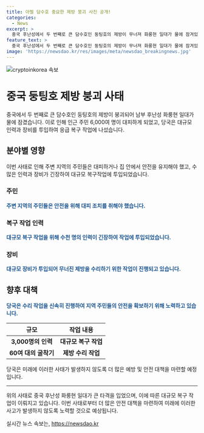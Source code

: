 ```yaml
---
title: 아찔 담수호 중요한 제방 붕괴 사진 공개!
categories:
  - News
excerpt: >
  중국 후난성에서 두 번째로 큰 담수호인 둥팅호의 제방이 무너져 화룽현 일대가 물에 잠겨있는 상황. 연이은 폭우로 인해 226m 길이의 둑 일부가 붕괴돼 인근 주민 6,000여 명이 대피했고, 당국은 3,000명의 인력과 굴착기 60여 대 등을 동원해 응급 복구공사에 나섰다. (150자)
feature_text: >
  중국 후난성에서 두 번째로 큰 담수호인 둥팅호의 제방이 무너져 화룽현 일대가 물에 잠겨있는 상황. 연이은 폭우로 인해 226m 길이의 둑 일부가 붕괴돼 인근 주민 6,000여 명이 대피했고, 당국은 3,000명의 인력과 굴착기 60여 대 등을 동원해 응급 복구공사에 나섰다. (150자)
image: 'https://newsdao.kr/res/images/meta/newsdao_breakingnews.jpg'
---
```


<p><img src="https://newsdao.kr/res/images/meta/newsdao_breakingnews.jpg" alt="cryptoinkorea 속보" /></p>

<h1>중국 둥팅호 제방 붕괴 사태</h1>

<p data-ke-size="size16">중국에서 두 번째로 큰 담수호인 둥팅호의 제방이 붕괴되어 남부 후난성 화룽현 일대가 물에 잠겼습니다. 이로 인해 인근 주민 6,000여 명이 대피하게 되었고, 당국은 대규모 인력과 장비를 투입하여 응급 복구 작업에 나섰습니다.</p>

<h2 data-ke-size="size26">분야별 영향</h2>

<p data-ke-size="size16">이번 사태로 인해 주변 지역의 주민들은 대피하거나 집 안에서 안전을 유지해야 했고, 수많은 인력과 장비가 긴장하여 대규모 복구작업에 투입되었습니다.</p>

<h3 data-ke-size="size24">주민</h3>

<p data-ke-size="size16"><b><span style="color: #1a5490;">주변 지역의 주민들은 안전을 위해 대피 조치를 취해야 했습니다.</span></b></p>

<h3 data-ke-size="size24">복구 작업 인력</h3>

<p data-ke-size="size16"><b><span style="color: #1a5490;">대규모 복구 작업을 위해 수천 명의 인력이 긴장하여 작업에 투입되었습니다.</span></b></p>

<h3 data-ke-size="size24">장비</h3>

<p data-ke-size="size16"><b><span style="color: #1a5490;">대규모 장비가 투입되어 무너진 제방을 수리하기 위한 작업이 진행되고 있습니다.</span></b></p>

<h2 data-ke-size="size26">향후 대책</h2>

<p data-ke-size="size16"><b><span style="color: #1a5490;">당국은 수리 작업을 신속히 진행하여 지역 주민들의 안전을 확보하기 위해 노력하고 있습니다.</span></b></p>

<table>
<thead>
<tr>
<th scope="col" style="text-align: center; height: 17px;"><b>규모</b></th>
<th scope="col" style="text-align: center; height: 17px;"><b>작업 내용</b></th>
</tr>
</thead>
<tbody>
<tr>
<td style="text-align: center; height: 17px;"><b>3,000명의 인력</b></td>
<td style="text-align: center; height: 17px;"><b>대규모 복구 작업</b></td>
</tr>
<tr>
<td style="text-align: center; height: 17px;"><b>60여 대의 굴착기</b></td>
<td style="text-align: center; height: 17px;"><b>제방 수리 작업</b></td>
</tr>
</tbody>
</table>

<p data-ke-size="size16">당국은 미래에 이러한 사태가 발생하지 않도록 더 많은 예방 및 안전 대책을 마련할 예정입니다.</p>

<hr>

<p data-ke-size="size16">위의 사태로 중국 후난성 화룽현 일대가 큰 타격을 입었으며, 이에 따른 대규모 복구 작업이 이뤄지고 있습니다. 이번 사태로부터 더 많은 안전 대책을 마련하여 미래에 이러한 사고가 발생하지 않도록 노력할 것으로 예상됩니다.</p>
실시간 뉴스 속보는, <a href="https://newsdao.kr" rel="dofollow">https://newsdao.kr</a>


